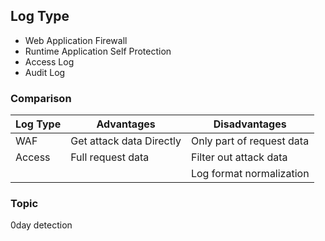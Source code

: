 ## Log Type
   - Web Application Firewall
   - Runtime Application Self Protection 
   - Access Log
   - Audit Log



### Comparison 

| Log Type  | Advantages | Disadvantages |
| ------------- | ------------- | ------------- |
| WAF  | Get attack data Directly  | Only part of request data |
| Access  | Full request data | Filter out attack data| Filter out attack data|
 |   |  | Log format normalization|


### Topic
0day detection
